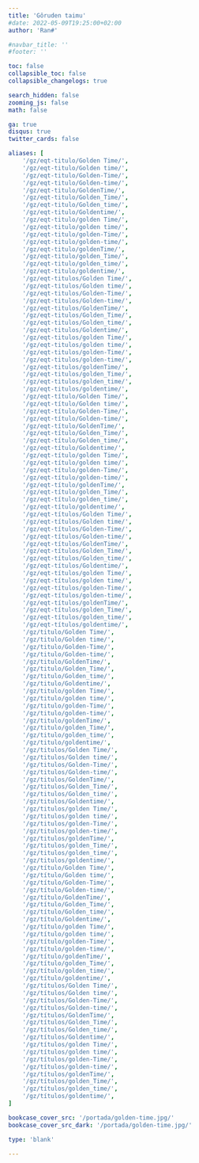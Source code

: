```yaml
---
title: 'Gôruden taimu'
#date: 2022-05-09T19:25:00+02:00
author: 'Ran#'

#navbar_title: ''
#footer: ''

toc: false
collapsible_toc: false
collapsible_changelogs: true

search_hidden: false
zooming_js: false
math: false

ga: true
disqus: true
twitter_cards: false

aliases: [
    '/gz/eqt-titulo/Golden Time/',
    '/gz/eqt-titulo/Golden time/',
    '/gz/eqt-titulo/Golden-Time/',
    '/gz/eqt-titulo/Golden-time/',
    '/gz/eqt-titulo/GoldenTime/',
    '/gz/eqt-titulo/Golden_Time/',
    '/gz/eqt-titulo/Golden_time/',
    '/gz/eqt-titulo/Goldentime/',
    '/gz/eqt-titulo/golden Time/',
    '/gz/eqt-titulo/golden time/',
    '/gz/eqt-titulo/golden-Time/',
    '/gz/eqt-titulo/golden-time/',
    '/gz/eqt-titulo/goldenTime/',
    '/gz/eqt-titulo/golden_Time/',
    '/gz/eqt-titulo/golden_time/',
    '/gz/eqt-titulo/goldentime/',
    '/gz/eqt-titulos/Golden Time/',
    '/gz/eqt-titulos/Golden time/',
    '/gz/eqt-titulos/Golden-Time/',
    '/gz/eqt-titulos/Golden-time/',
    '/gz/eqt-titulos/GoldenTime/',
    '/gz/eqt-titulos/Golden_Time/',
    '/gz/eqt-titulos/Golden_time/',
    '/gz/eqt-titulos/Goldentime/',
    '/gz/eqt-titulos/golden Time/',
    '/gz/eqt-titulos/golden time/',
    '/gz/eqt-titulos/golden-Time/',
    '/gz/eqt-titulos/golden-time/',
    '/gz/eqt-titulos/goldenTime/',
    '/gz/eqt-titulos/golden_Time/',
    '/gz/eqt-titulos/golden_time/',
    '/gz/eqt-titulos/goldentime/',
    '/gz/eqt-título/Golden Time/',
    '/gz/eqt-título/Golden time/',
    '/gz/eqt-título/Golden-Time/',
    '/gz/eqt-título/Golden-time/',
    '/gz/eqt-título/GoldenTime/',
    '/gz/eqt-título/Golden_Time/',
    '/gz/eqt-título/Golden_time/',
    '/gz/eqt-título/Goldentime/',
    '/gz/eqt-título/golden Time/',
    '/gz/eqt-título/golden time/',
    '/gz/eqt-título/golden-Time/',
    '/gz/eqt-título/golden-time/',
    '/gz/eqt-título/goldenTime/',
    '/gz/eqt-título/golden_Time/',
    '/gz/eqt-título/golden_time/',
    '/gz/eqt-título/goldentime/',
    '/gz/eqt-títulos/Golden Time/',
    '/gz/eqt-títulos/Golden time/',
    '/gz/eqt-títulos/Golden-Time/',
    '/gz/eqt-títulos/Golden-time/',
    '/gz/eqt-títulos/GoldenTime/',
    '/gz/eqt-títulos/Golden_Time/',
    '/gz/eqt-títulos/Golden_time/',
    '/gz/eqt-títulos/Goldentime/',
    '/gz/eqt-títulos/golden Time/',
    '/gz/eqt-títulos/golden time/',
    '/gz/eqt-títulos/golden-Time/',
    '/gz/eqt-títulos/golden-time/',
    '/gz/eqt-títulos/goldenTime/',
    '/gz/eqt-títulos/golden_Time/',
    '/gz/eqt-títulos/golden_time/',
    '/gz/eqt-títulos/goldentime/',
    '/gz/titulo/Golden Time/',
    '/gz/titulo/Golden time/',
    '/gz/titulo/Golden-Time/',
    '/gz/titulo/Golden-time/',
    '/gz/titulo/GoldenTime/',
    '/gz/titulo/Golden_Time/',
    '/gz/titulo/Golden_time/',
    '/gz/titulo/Goldentime/',
    '/gz/titulo/golden Time/',
    '/gz/titulo/golden time/',
    '/gz/titulo/golden-Time/',
    '/gz/titulo/golden-time/',
    '/gz/titulo/goldenTime/',
    '/gz/titulo/golden_Time/',
    '/gz/titulo/golden_time/',
    '/gz/titulo/goldentime/',
    '/gz/titulos/Golden Time/',
    '/gz/titulos/Golden time/',
    '/gz/titulos/Golden-Time/',
    '/gz/titulos/Golden-time/',
    '/gz/titulos/GoldenTime/',
    '/gz/titulos/Golden_Time/',
    '/gz/titulos/Golden_time/',
    '/gz/titulos/Goldentime/',
    '/gz/titulos/golden Time/',
    '/gz/titulos/golden time/',
    '/gz/titulos/golden-Time/',
    '/gz/titulos/golden-time/',
    '/gz/titulos/goldenTime/',
    '/gz/titulos/golden_Time/',
    '/gz/titulos/golden_time/',
    '/gz/titulos/goldentime/',
    '/gz/título/Golden Time/',
    '/gz/título/Golden time/',
    '/gz/título/Golden-Time/',
    '/gz/título/Golden-time/',
    '/gz/título/GoldenTime/',
    '/gz/título/Golden_Time/',
    '/gz/título/Golden_time/',
    '/gz/título/Goldentime/',
    '/gz/título/golden Time/',
    '/gz/título/golden time/',
    '/gz/título/golden-Time/',
    '/gz/título/golden-time/',
    '/gz/título/goldenTime/',
    '/gz/título/golden_Time/',
    '/gz/título/golden_time/',
    '/gz/título/goldentime/',
    '/gz/títulos/Golden Time/',
    '/gz/títulos/Golden time/',
    '/gz/títulos/Golden-Time/',
    '/gz/títulos/Golden-time/',
    '/gz/títulos/GoldenTime/',
    '/gz/títulos/Golden_Time/',
    '/gz/títulos/Golden_time/',
    '/gz/títulos/Goldentime/',
    '/gz/títulos/golden Time/',
    '/gz/títulos/golden time/',
    '/gz/títulos/golden-Time/',
    '/gz/títulos/golden-time/',
    '/gz/títulos/goldenTime/',
    '/gz/títulos/golden_Time/',
    '/gz/títulos/golden_time/',
    '/gz/títulos/goldentime/',
]

bookcase_cover_src: '/portada/golden-time.jpg/'
bookcase_cover_src_dark: '/portada/golden-time.jpg/'

type: 'blank'

---
```


<script>
    window.location.href = "/gz/golden-time/";
</script>
